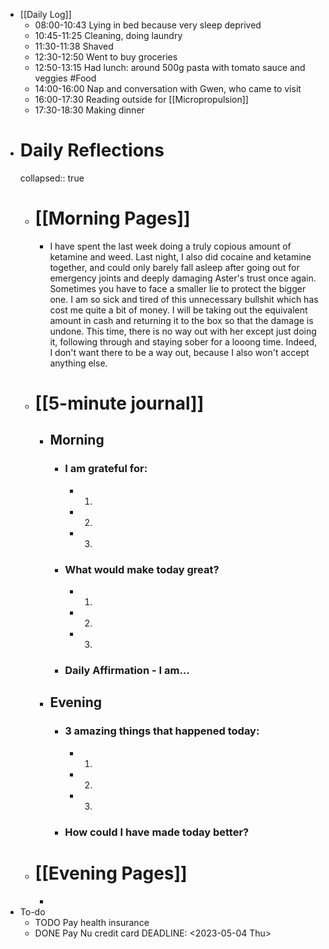 - [[Daily Log]]
	- 08:00-10:43 Lying in bed because very sleep deprived
	- 10:45-11:25 Cleaning, doing laundry
	- 11:30-11:38 Shaved
	- 12:30-12:50 Went to buy groceries
	- 12:50-13:15 Had lunch: around 500g pasta with tomato sauce and veggies #Food
	- 14:00-16:00 Nap and conversation with Gwen, who came to visit
	- 16:00-17:30 Reading outside for [[Micropropulsion]]
	- 17:30-18:30 Making dinner
- # Daily Reflections
  collapsed:: true
	- # [[Morning Pages]]
		- I have spent the last week doing a truly copious amount of ketamine and weed. Last night, I also did cocaine and ketamine together, and could only barely fall asleep after going out for emergency joints and deeply damaging Aster's trust once again. Sometimes you have to face a smaller lie to protect the bigger one.
		  I am so sick and tired of this unnecessary bullshit which has cost me quite a bit of money. I will be taking out the equivalent amount in cash and returning it to the box so that the damage is undone.
		  This time, there is no way out with her except just doing it, following through and staying sober for a looong time. Indeed, I don't want there to be a way out, because I also won't accept anything else.
	- # [[5-minute journal]]
		- ## Morning
			- ### I am grateful for:
				- 1.
				- 2.
				- 3.
			- ### What would make today great?
				- 1.
				- 2.
				- 3.
			- ### Daily Affirmation - I am...
		- ## Evening
			- ### 3 amazing things that happened today:
				- 1.
				- 2.
				- 3.
			- ### How could I have made today better?
	- # [[Evening Pages]]
		-
- To-do
	- TODO Pay health insurance
	- DONE Pay Nu credit card
	  DEADLINE: <2023-05-04 Thu>